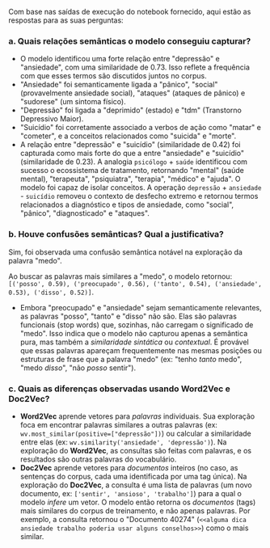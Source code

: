 Com base nas saídas de execução do notebook fornecido, aqui estão as respostas para as suas perguntas:

### a. Quais relações semânticas o modelo conseguiu capturar?

* O modelo identificou uma forte relação entre "depressão" e "ansiedade", com uma similaridade de 0.73. Isso reflete a frequência com que esses termos são discutidos juntos no corpus.
* "Ansiedade" foi semanticamente ligada a "pânico", "social" (provavelmente ansiedade social), "ataques" (ataques de pânico) e "sudorese" (um sintoma físico).
* "Depressão" foi ligada a "deprimido" (estado) e "tdm" (Transtorno Depressivo Maior).
* "Suicídio" foi corretamente associado a verbos de ação como "matar" e "cometer", e a conceitos relacionados como "suicida" e "morte".
* A relação entre "depressão" e "suicídio" (similaridade de 0.42) foi capturada como mais forte do que a entre "ansiedade" e "suicídio" (similaridade de 0.23).
A analogia `psicólogo` + `saúde` identificou com sucesso o ecossistema de tratamento, retornando "mental" (saúde mental), "terapeuta", "psiquiatra", "terapia", "médico" e "ajuda".
O modelo foi capaz de isolar conceitos. A operação `depressão` + `ansiedade` - `suicídio` removeu o contexto de desfecho extremo e retornou termos relacionados a diagnóstico e tipos de ansiedade, como "social", "pânico", "diagnosticado" e "ataques".

### b. Houve confusões semânticas? Qual a justificativa?

Sim, foi observada uma confusão semântica notável na exploração da palavra "medo".

Ao buscar as palavras mais similares a "medo", o modelo retornou: `[('posso', 0.59), ('preocupado', 0.56), ('tanto', 0.54), ('ansiedade', 0.53), ('disso', 0.52)]`.

* Embora "preocupado" e "ansiedade" sejam semanticamente relevantes, as palavras "posso", "tanto" e "disso" não são. Elas são palavras funcionais (stop words) que, sozinhas, não carregam o significado de "medo". Isso indica que o modelo não capturou apenas a semântica pura, mas também a *similaridade sintática* ou *contextual*. É provável que essas palavras apareçam frequentemente nas mesmas posições ou estruturas de frase que a palavra "medo" (ex: "tenho *tanto* medo", "medo *disso*", "não *posso* sentir").

### c. Quais as diferenças observadas usando Word2Vec e Doc2Vec?
   * **Word2Vec** 
    aprende vetores para *palavras* individuais. Sua exploração foca em encontrar palavras similares a outras palavras (ex: `wv.most_similar(positive=["depressão"])`) ou calcular a similaridade entre elas (ex: `wv.similarity('ansiedade', 'depressão')`). Na exploração do **Word2Vec**, as consultas são feitas com palavras, e os resultados são outras palavras do vocabulário.
 * **Doc2Vec** aprende vetores para *documentos* inteiros (no caso, as sentenças do corpus, cada uma identificada por uma tag única). Na exploração do **Doc2Vec**, a consulta é uma lista de palavras (um novo documento, ex: `['sentir', 'ansioso', 'trabalho']`) para a qual o modelo *infere* um vetor. O modelo então retorna os *documentos* (tags) mais similares do corpus de treinamento, e não apenas palavras. Por exemplo, a consulta retornou o "Documento 40274" (`<<alguma dica ansiedade trabalho poderia usar alguns conselhos>>`) como o mais similar.
